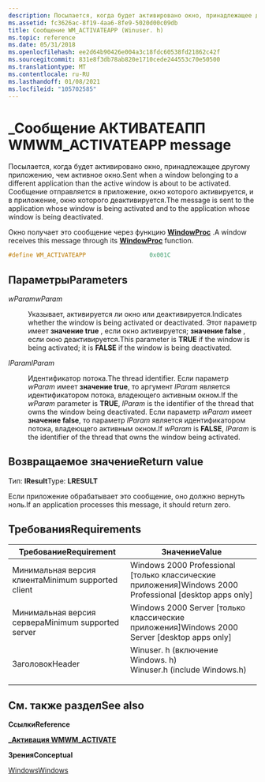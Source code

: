 ```yaml
---
description: Посылается, когда будет активировано окно, принадлежащее другому приложению, чем активное окно. Сообщение отправляется в приложение, окно которого активируется, и в приложение, окно которого деактивируется.
ms.assetid: fc3626ac-8f19-4aa6-8fe9-5020d00c09db
title: Сообщение WM_ACTIVATEAPP (Winuser. h)
ms.topic: reference
ms.date: 05/31/2018
ms.openlocfilehash: ee2d64b90426e004a3c18fdc60538fd21862c42f
ms.sourcegitcommit: 831e8f3db78ab820e1710cede244553c70e50500
ms.translationtype: MT
ms.contentlocale: ru-RU
ms.lasthandoff: 01/08/2021
ms.locfileid: "105702585"
---
```

# <a name="wm_activateapp-message"></a><span data-ttu-id="3b1d0-104">\_Сообщение АКТИВАТЕАПП WM</span><span class="sxs-lookup"><span data-stu-id="3b1d0-104">WM\_ACTIVATEAPP message</span></span>

<span data-ttu-id="3b1d0-105">Посылается, когда будет активировано окно, принадлежащее другому приложению, чем активное окно.</span><span class="sxs-lookup"><span data-stu-id="3b1d0-105">Sent when a window belonging to a different application than the active window is about to be activated.</span></span> <span data-ttu-id="3b1d0-106">Сообщение отправляется в приложение, окно которого активируется, и в приложение, окно которого деактивируется.</span><span class="sxs-lookup"><span data-stu-id="3b1d0-106">The message is sent to the application whose window is being activated and to the application whose window is being deactivated.</span></span>

<span data-ttu-id="3b1d0-107">Окно получает это сообщение через функцию [**WindowProc**](/previous-versions/windows/desktop/legacy/ms633573(v=vs.85)) .</span><span class="sxs-lookup"><span data-stu-id="3b1d0-107">A window receives this message through its [**WindowProc**](/previous-versions/windows/desktop/legacy/ms633573(v=vs.85)) function.</span></span>


```C++
#define WM_ACTIVATEAPP                  0x001C
```



## <a name="parameters"></a><span data-ttu-id="3b1d0-108">Параметры</span><span class="sxs-lookup"><span data-stu-id="3b1d0-108">Parameters</span></span>

<dl> <dt>

<span data-ttu-id="3b1d0-109">*wParam*</span><span class="sxs-lookup"><span data-stu-id="3b1d0-109">*wParam*</span></span> 
</dt> <dd>

<span data-ttu-id="3b1d0-110">Указывает, активируется ли окно или деактивируется.</span><span class="sxs-lookup"><span data-stu-id="3b1d0-110">Indicates whether the window is being activated or deactivated.</span></span> <span data-ttu-id="3b1d0-111">Этот параметр имеет **значение true** , если окно активируется; **значение false** , если окно деактивируется.</span><span class="sxs-lookup"><span data-stu-id="3b1d0-111">This parameter is **TRUE** if the window is being activated; it is **FALSE** if the window is being deactivated.</span></span>

</dd> <dt>

<span data-ttu-id="3b1d0-112">*lParam*</span><span class="sxs-lookup"><span data-stu-id="3b1d0-112">*lParam*</span></span> 
</dt> <dd>

<span data-ttu-id="3b1d0-113">Идентификатор потока.</span><span class="sxs-lookup"><span data-stu-id="3b1d0-113">The thread identifier.</span></span> <span data-ttu-id="3b1d0-114">Если параметр *wParam* имеет **значение true**, то аргумент *lParam* является идентификатором потока, владеющего активным окном.</span><span class="sxs-lookup"><span data-stu-id="3b1d0-114">If the *wParam* parameter is **TRUE**, *lParam* is the identifier of the thread that owns the window being deactivated.</span></span> <span data-ttu-id="3b1d0-115">Если параметр *wParam* имеет **значение false**, то параметр *lParam* является идентификатором потока, владеющего активным окном.</span><span class="sxs-lookup"><span data-stu-id="3b1d0-115">If *wParam* is **FALSE**, *lParam* is the identifier of the thread that owns the window being activated.</span></span>

</dd> </dl>

## <a name="return-value"></a><span data-ttu-id="3b1d0-116">Возвращаемое значение</span><span class="sxs-lookup"><span data-stu-id="3b1d0-116">Return value</span></span>

<span data-ttu-id="3b1d0-117">Тип: **lResult**</span><span class="sxs-lookup"><span data-stu-id="3b1d0-117">Type: **LRESULT**</span></span>

<span data-ttu-id="3b1d0-118">Если приложение обрабатывает это сообщение, оно должно вернуть ноль.</span><span class="sxs-lookup"><span data-stu-id="3b1d0-118">If an application processes this message, it should return zero.</span></span>

## <a name="requirements"></a><span data-ttu-id="3b1d0-119">Требования</span><span class="sxs-lookup"><span data-stu-id="3b1d0-119">Requirements</span></span>



| <span data-ttu-id="3b1d0-120">Требование</span><span class="sxs-lookup"><span data-stu-id="3b1d0-120">Requirement</span></span> | <span data-ttu-id="3b1d0-121">Значение</span><span class="sxs-lookup"><span data-stu-id="3b1d0-121">Value</span></span> |
|-------------------------------------|----------------------------------------------------------------------------------------------------------|
| <span data-ttu-id="3b1d0-122">Минимальная версия клиента</span><span class="sxs-lookup"><span data-stu-id="3b1d0-122">Minimum supported client</span></span><br/> | <span data-ttu-id="3b1d0-123">Windows 2000 Professional \[только классические приложения\]</span><span class="sxs-lookup"><span data-stu-id="3b1d0-123">Windows 2000 Professional \[desktop apps only\]</span></span><br/>                                               |
| <span data-ttu-id="3b1d0-124">Минимальная версия сервера</span><span class="sxs-lookup"><span data-stu-id="3b1d0-124">Minimum supported server</span></span><br/> | <span data-ttu-id="3b1d0-125">Windows 2000 Server \[только классические приложения\]</span><span class="sxs-lookup"><span data-stu-id="3b1d0-125">Windows 2000 Server \[desktop apps only\]</span></span><br/>                                                     |
| <span data-ttu-id="3b1d0-126">Заголовок</span><span class="sxs-lookup"><span data-stu-id="3b1d0-126">Header</span></span><br/>                   | <dl> <span data-ttu-id="3b1d0-127"><dt>Winuser. h (включение Windows. h)</dt></span><span class="sxs-lookup"><span data-stu-id="3b1d0-127"><dt>Winuser.h (include Windows.h)</dt></span></span> </dl> |



## <a name="see-also"></a><span data-ttu-id="3b1d0-128">См. также раздел</span><span class="sxs-lookup"><span data-stu-id="3b1d0-128">See also</span></span>

<dl> <dt>

<span data-ttu-id="3b1d0-129">**Ссылки**</span><span class="sxs-lookup"><span data-stu-id="3b1d0-129">**Reference**</span></span>
</dt> <dt>

[<span data-ttu-id="3b1d0-130">**\_Активация WM**</span><span class="sxs-lookup"><span data-stu-id="3b1d0-130">**WM\_ACTIVATE**</span></span>](../inputdev/wm-activate.md)
</dt> <dt>

<span data-ttu-id="3b1d0-131">**Зрения**</span><span class="sxs-lookup"><span data-stu-id="3b1d0-131">**Conceptual**</span></span>
</dt> <dt>

[<span data-ttu-id="3b1d0-132">Windows</span><span class="sxs-lookup"><span data-stu-id="3b1d0-132">Windows</span></span>](windows.md)
</dt> </dl>

 

 
